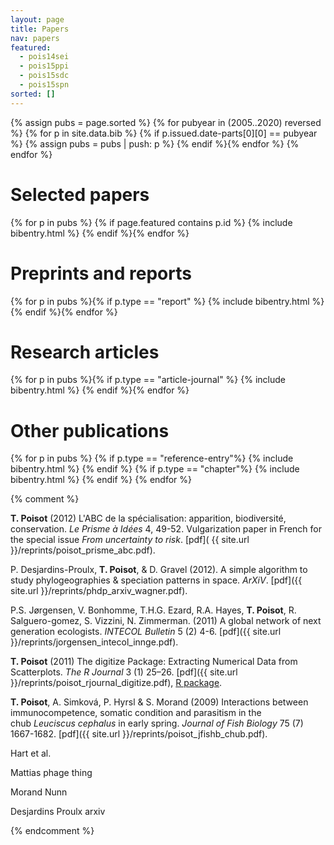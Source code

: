```yaml
---
layout: page
title: Papers
nav: papers
featured:
  - pois14sei
  - pois15ppi
  - pois15sdc
  - pois15spn
sorted: []
---
```


<!-- NOTE

Here there be ugliness. There is an empty array created in the page, then I push
items to it as I go along.

-->

{% assign pubs = page.sorted %}
{% for pubyear in (2005..2020) reversed %}
{% for p in site.data.bib %}
{% if p.issued.date-parts[0][0] == pubyear %}
{% assign pubs = pubs | push: p %}
{% endif %}{% endfor %}
{% endfor %}

# Selected papers

{% for p in pubs %}
{% if page.featured contains p.id %}
{% include bibentry.html %}
{% endif %}{% endfor %}

# Preprints and reports

{% for p in pubs %}{% if p.type == "report" %}
{% include bibentry.html %}
{% endif %}{% endfor %}

# Research articles

{% for p in pubs %}{% if p.type == "article-journal" %}
{% include bibentry.html %}
{% endif %}{% endfor %}

# Other publications

{% for p in pubs %}
{% if p.type == "reference-entry"%}
{% include bibentry.html %}
{% endif %}
{% if p.type == "chapter"%}
{% include bibentry.html %}
{% endif %}
{% endfor %}

{% comment %}

**T. Poisot** (2012) L'ABC de la spécialisation: apparition, biodiversité, conservation. *Le Prisme à Idées* 4, 49-52. Vulgarization paper in French for the special issue *From uncertainty to risk*. [pdf]( {{ site.url }}/reprints/poisot_prisme_abc.pdf).

P.&nbsp;Desjardins-Proulx, **T. Poisot**, & D. Gravel (2012). A simple algorithm to study phylogeographies & speciation patterns in space. *ArXiV*. [pdf]({{ site.url }}/reprints/phdp_arxiv_wagner.pdf). <i class="fa fa-unlock-alt"></i>

P.S. Jørgensen, V. Bonhomme, T.H.G. Ezard, R.A. Hayes, **T. Poisot**, R. Salguero-gomez, S. Vizzini, N. Zimmerman. (2011) A global network of next generation ecologists. *INTECOL Bulletin* 5 (2) 4-6. [pdf]({{ site.url }}/reprints/jorgensen_intecol_innge.pdf).

**T. Poisot** (2011) The digitize Package: Extracting Numerical Data from Scatterplots. *The R Journal* 3 (1) 25–26. [pdf]({{ site.url }}/reprints/poisot_rjournal_digitize.pdf), [R package](https://github.com/tpoisot/digitize). <i class="fa fa-unlock-alt"></i>

**T. Poisot**, A. Simková, P. Hyrsl & S. Morand (2009) Interactions between immunocompetence, somatic condition and parasitism in the chub *Leuciscus cephalus* in early spring. *Journal of Fish Biology* 75 (7) 1667-1682. [pdf]({{ site.url }}/reprints/poisot_jfishb_chub.pdf).

Hart et al.

Mattias phage thing

Morand Nunn

Desjardins Proulx arxiv

{% endcomment %}
